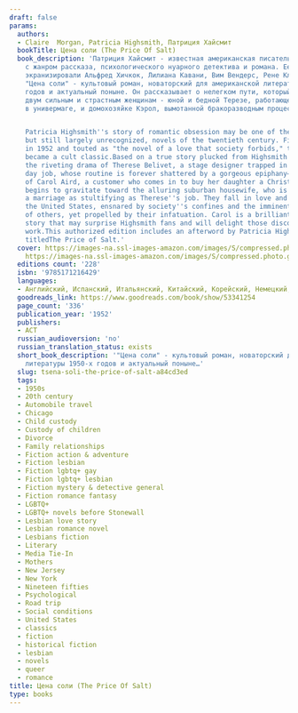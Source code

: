 ```yaml
---
draft: false
params:
  authors:
  - Claire  Morgan, Patricia Highsmith, Патриция Хайсмит
  bookTitle: Цена соли (The Price Of Salt)
  book_description: 'Патриция Хайсмит - известная американская писательница, работавшая
    с жанром рассказа, психологического нуарного детектива и романа. Ее произведения
    экранизировали Альфред Хичкок, Лилиана Кавани, Вим Вендерс, Рене Клеман и другие.
    "Цена соли" - культовый роман, новаторский для американской литературы 1950-х
    годов и актуальный поныне. Он рассказывает о нелегком пути, который пришлось преодолеть
    двум сильным и страстным женщинам - юной и бедной Терезе, работающей продавщицей
    в универмаге, и домохозяйке Кэрол, вымотанной бракоразводным процессом.


    Patricia Highsmith''s story of romantic obsession may be one of the most important,
    but still largely unrecognized, novels of the twentieth century. First published
    in 1952 and touted as "the novel of a love that society forbids," the book soon
    became a cult classic.Based on a true story plucked from Highsmith''s own life,Caroltells
    the riveting drama of Therese Belivet, a stage designer trapped in a department-store
    day job, whose routine is forever shattered by a gorgeous epiphany—the appearance
    of Carol Aird, a customer who comes in to buy her daughter a Christmas toy. Therese
    begins to gravitate toward the alluring suburban housewife, who is trapped in
    a marriage as stultifying as Therese''s job. They fall in love and set out across
    the United States, ensnared by society''s confines and the imminent disapproval
    of others, yet propelled by their infatuation. Carol is a brilliantly written
    story that may surprise Highsmith fans and will delight those discovering her
    work.This authorized edition includes an afterword by Patricia Highsmith. Previously
    titledThe Price of Salt.'
  cover: https://images-na.ssl-images-amazon.com/images/S/compressed.photo.goodreads.com/books/1588791366i/53341254.jpg,
    https://images-na.ssl-images-amazon.com/images/S/compressed.photo.goodreads.com/books/1451790279i/25622850.jpg
  editions count: '228'
  isbn: '9785171216429'
  languages:
  - Английский, Испанский, Итальянский, Китайский, Корейский, Немецкий, Русский
  goodreads_link: https://www.goodreads.com/book/show/53341254
  page_count: '336'
  publication_year: '1952'
  publishers:
  - АСТ
  russian_audioversion: 'no'
  russian_translation_status: exists
  short_book_description: '"Цена соли" - культовый роман, новаторский для американской
    литературы 1950-х годов и актуальный поныне…'
  slug: tsena-soli-the-price-of-salt-a84cd3ed
  tags:
  - 1950s
  - 20th century
  - Automobile travel
  - Chicago
  - Child custody
  - Custody of children
  - Divorce
  - Family relationships
  - Fiction action & adventure
  - Fiction lesbian
  - Fiction lgbtq+ gay
  - Fiction lgbtq+ lesbian
  - Fiction mystery & detective general
  - Fiction romance fantasy
  - LGBTQ+
  - LGBTQ+ novels before Stonewall
  - Lesbian love story
  - Lesbian romance novel
  - Lesbians fiction
  - Literary
  - Media Tie-In
  - Mothers
  - New Jersey
  - New York
  - Nineteen fifties
  - Psychological
  - Road trip
  - Social conditions
  - United States
  - classics
  - fiction
  - historical fiction
  - lesbian
  - novels
  - queer
  - romance
title: Цена соли (The Price Of Salt)
type: books
---
```


